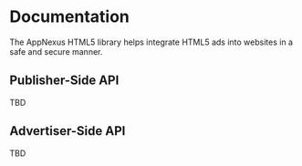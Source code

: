 # Documentation

The AppNexus HTML5 library helps integrate HTML5 ads into websites in a safe and secure manner.

## Publisher-Side API

TBD

## Advertiser-Side API

TBD